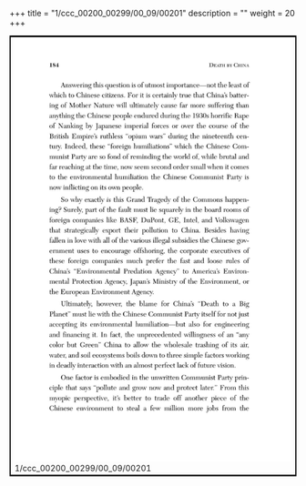 +++
title = "1/ccc_00200_00299/00_09/00201"
description = ""
weight = 20
+++

<table style="border:2px solid black;max-width:800px;max-height:800px;" 
><tr><td>
<img class="center-fit-jpg"
src="/jpg_/out_jpg_dbc_201.jpg">
1/ccc_00200_00299/00_09/00201
</img></td></tr></table>
